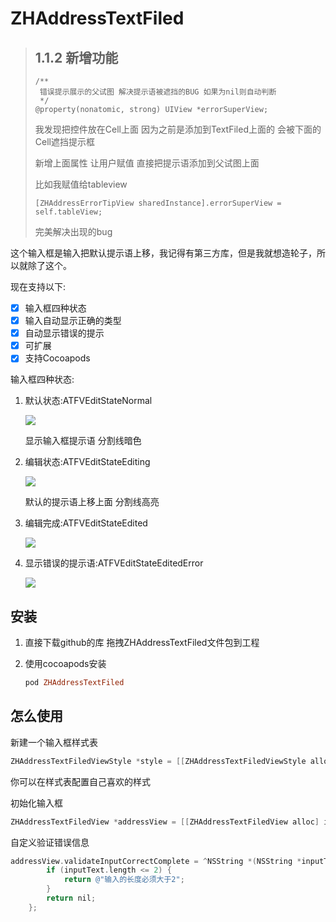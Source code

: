 # ZHAddressTextFiled

> ## 1.1.2 新增功能
>
> ```objc
> /**
>  错误提示展示的父试图 解决提示语被遮挡的BUG 如果为nil则自动判断
>  */
> @property(nonatomic, strong) UIView *errorSuperView;
> ```
> 我发现把控件放在Cell上面 因为之前是添加到TextFiled上面的 会被下面的Cell遮挡提示框
>
> 新增上面属性 让用户赋值 直接把提示语添加到父试图上面
>
> 比如我赋值给tableview
>
> ```objc
> [ZHAddressErrorTipView sharedInstance].errorSuperView = self.tableView;
> ```
> 完美解决出现的bug

这个输入框是输入把默认提示语上移，我记得有第三方库，但是我就想造轮子，所以就除了这个。

现在支持以下:

- [x] 输入框四种状态
- [x] 输入自动显示正确的类型
- [x] 自动显示错误的提示
- [x] 可扩展
- [x] 支持Cocoapods

输入框四种状态:

1. 默认状态:ATFVEditStateNormal

   ![](http://ww1.sinaimg.cn/large/006tNc79gw1fascx8m90qj30dg01ydfq.jpg)

   显示输入框提示语 分割线暗色

2. 编辑状态:ATFVEditStateEditing

   ![](http://ww4.sinaimg.cn/large/006tNc79gw1fascyu0dcrj30de02dq2v.jpg)

   默认的提示语上移上面 分割线高亮

3. 编辑完成:ATFVEditStateEdited

   ![](http://ww3.sinaimg.cn/large/006tNc79gw1fasd1363n6j30di02ba9z.jpg)

4. 显示错误的提示语:ATFVEditStateEditedError

   ![](http://ww3.sinaimg.cn/large/006tNc79gw1fasghrdibfj30d101z3yh.jpg)

## 安装

1. 直接下载github的库 拖拽ZHAddressTextFiled文件包到工程

2. 使用cocoapods安装

   ```ruby
   pod ZHAddressTextFiled
   ```

## 怎么使用

新建一个输入框样式表

```objective-c
ZHAddressTextFiledViewStyle *style = [[ZHAddressTextFiledViewStyle alloc] init]
```

你可以在样式表配置自己喜欢的样式

初始化输入框

```objective-c
ZHAddressTextFiledView *addressView = [[ZHAddressTextFiledView alloc] initWithStyle:style frame:CGRectMake(20, 50, [UIScreen mainScreen].bounds.size.width - 40, 50)];
```

自定义验证错误信息

```objective-c
addressView.validateInputCorrectComplete = ^NSString *(NSString *inputText) {
        if (inputText.length <= 2) {
            return @"输入的长度必须大于2";
        }
        return nil;
    };
```
